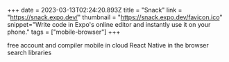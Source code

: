 +++
date = 2023-03-13T02:24:20.893Z
title = "Snack"
link = "https://snack.expo.dev/"
thumbnail = "https://snack.expo.dev/favicon.ico"
snippet="Write code in Expo's online editor and instantly use it on your phone."
tags = ["mobile-browser"]
+++

free account and compiler mobile in cloud
React Native in the browser
search libraries 
